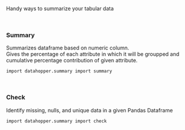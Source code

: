 Handy ways to summarize your tabular data

<br>

### Summary
Summarizes dataframe based on numeric column.
<br>
Gives the percentage of each attribute in which it will be groupped
and cumulative percentage contribution of given attribute.
```console
import datahopper.summary import summary
```
<br>

### Check
Identify missing, nulls, and unique data in a given Pandas Dataframe

```console
import datahopper.summary import check
```

